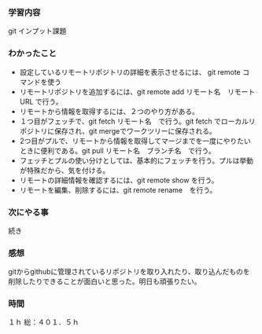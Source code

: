 ### 学習内容
git インプット課題
### わかったこと
- 設定しているリモートリポジトリの詳細を表示させるには、 git remote コマンドを使う
- リモートリポジトリを追加するには、git remote add リモート名　リモートURL で行う。
- リモートから情報を取得するには、２つのやり方がある。
- １つ目がフェッチで、git fetch リモート名　で行う。git fetch でローカルリポジトリに保存され、git mergeでワークツリーに保存される。
- 2つ目がプルで、リモートから情報を取得してマージまでを一度にやりたいときに便利である。git pull リモート名　ブランチ名　で行う。
- フェッチとプルの使い分けとしては、基本的にフェッチを行う。プルは挙動が特殊だから、気を付ける。
- リモートの詳細情報を確認するには、git remote show を行う。
- リモートを編集、削除するには、git remote rename　を行う。
### 次にやる事
続き
### 感想
gitからgithubに管理されているリポジトリを取り入れたり、取り込んだものを削除したりできることが面白いと思った。明日も頑張りたい。
### 時間
１ｈ
総：４０１．５ｈ
